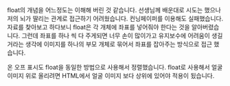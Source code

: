 float의 개념을 어느정도는 이해해 버린 것 같습니다.
선생님께 배운대로 시도는 했으나 저의 뇌가 딸리는 관계로 접근하기 어려웠습니다.
컨닝페이퍼를 이용해도 실패했습니다.
자료를 찾아보고 하다보니 float은 각 개체에 좌표를 넣어줘야 한다는 것을 알아버렸습니다.
그런데 좌표를 하나 씩 다 주게되면 너무 손이 많이가고 유지보수에 어려움이 생길거라는 생각에 이미지를 하나의 부모 개체로 묶어서 좌표를 잡아주는 방식으로 접근 했습니다.

온 오프 표시도 float을 동일한 방법으로 사용해서 정렬했습니다.
float로 사용해서 얼굴 이미지 위로 올리려면 HTML에서 얼굴 이미지 보다 상위에 있어야 적용이 됬습니다.